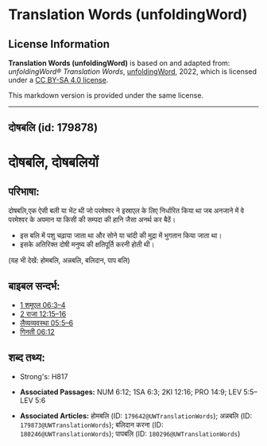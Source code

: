 # Translation Words (unfoldingWord)

## License Information

**Translation Words (unfoldingWord)** is based on and adapted from: _unfoldingWord® Translation Words_, [unfoldingWord](https://unfoldingword.org/utw), 2022, which is licensed under a [CC BY-SA 4.0 license](https://creativecommons.org/licenses/by-sa/4.0/legalcode.en).

This markdown version is provided under the same license.



--------------------------------

## दोषबलि (id: 179878)

दोषबलि, दोषबलियों
=================

परिभाषा:
--------

दोषबलि,एक ऐसी बली या भेंट थी जो परमेश्वर ने इस्राएल के लिए निर्धारित किया था जब अनजाने में वे परमेश्वर के अपमान या किसी की सम्पदा की हानि जैसा अनर्थ कर बैठें।

* इस बलि में पशु चढ़ाया जाता था और सोने या चांदी की मुद्रा में भुगतान किया जाता था।
* इसके अतिरिक्त दोषी मनुष्य की क्षतिपूर्ति करनी होती थी।

(यह भी देखें: होमबलि, अन्नबलि, बलिदान, पाप बलि)

बाइबल सन्दर्भ:
--------------

* [1 शमूएल 06:3–4](https://ref.ly/1Sam0:0)
* [2 राजा 12:15–16](https://ref.ly/2Kgs0:0)
* [लैव्यव्यवस्था 05:5–6](https://ref.ly/Lev5:5-Lev5:6)
* [गिनती 06:12](https://ref.ly/Num6:12)

शब्द तथ्य:
----------

* Strong's: H817

* **Associated Passages:** NUM 6:12; 1SA 6:3; 2KI 12:16; PRO 14:9; LEV 5:5–LEV 5:6
* **Associated Articles:** होमबलि (ID: `179642@UWTranslationWords`); अन्नबलि (ID: `179873@UWTranslationWords`); बलिदान करना (ID: `180246@UWTranslationWords`); पापबलि (ID: `180296@UWTranslationWords`)

